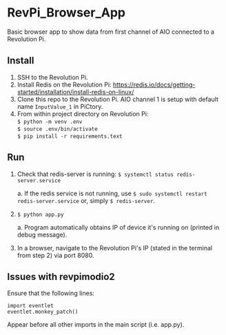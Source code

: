 # RevPi_Browser_App
Basic browser app to show data from first channel of AIO connected to a Revolution Pi.

## Install
1. SSH to the Revolution Pi.
2. Install Redis on the Revolution Pi: https://redis.io/docs/getting-started/installation/install-redis-on-linux/
3. Clone this repo to the Revolution Pi. AIO channel 1 is setup with default name `InputValue_1` in PiCtory.
4. From within project directory on Revolution Pi:<br/>
    `$ python -m venv .env`<br/>
    `$ source .env/bin/activate`<br/>
    `$ pip install -r requirements.text`<br/>

## Run
1. Check that redis-server is running: `$ systemctl status redis-server.service`

    a. If the redis service is not running, use `$ sudo systemctl restart redis-server.service` or, simply `$ redis-server`.
2. `$ python app.py`

    a. Program automatically obtains IP of device it's running on (printed in debug message).
3. In a browser, navigate to the Revolution Pi's IP (stated in the terminal from step 2) via port 8080.

## Issues with revpimodio2
Ensure that the following lines:

```
import eventlet
eventlet.monkey_patch()
```

Appear before all other imports in the main script (i.e. app.py).
